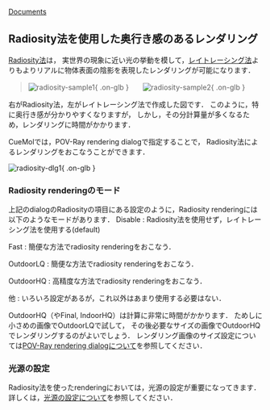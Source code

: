 [Documents](../Documents)

## Radiosity法を使用した奥行き感のあるレンダリング
[Radiosity法](http://ja.wikipedia.org/wiki/%E3%83%A9%E3%82%B8%E3%82%AA%E3%82%B7%E3%83%86%E3%82%A3)は，
実世界の現象に近い光の挙動を模して，[レイトレーシング法](http://ja.wikipedia.org/wiki/%E3%83%AC%E3%82%A4%E3%83%88%E3%83%AC%E3%83%BC%E3%82%B7%E3%83%B3%E3%82%B0)よりもよりリアルに物体表面の陰影を表現したレンダリングが可能になります．


>![radiosity-sample1](../assets/images/cuemol2/Radiosity/radiosity-sample1.png){ .on-glb }　　![radiosity-sample2](../assets/images/cuemol2/Radiosity/radiosity-sample2.png){ .on-glb }

右がRadiosity法，左がレイトレーシング法で作成した図です．
このように，特に奥行き感が分かりやすくなりますが，
しかし，その分計算量が多くなるため，レンダリングに時間がかかります．

CueMolでは，POV-Ray rendering dialogで指定することで，
Radiosity法によるレンダリングをおこなうことができます．


![radiosity-dlg1](../assets/images/cuemol2/Radiosity/radiosity-dlg1.png){ .on-glb }


### Radiosity renderingのモード
上記のdialogのRadiosityの項目にある設定のように，Radiosity renderingには以下のようなモードがあります．
Disable
:   Radiosity法を使用せず，レイトレーシング法を使用する(default)

Fast
:   簡便な方法でradiosity renderingをおこなう．

OutdoorLQ
:   簡便な方法でradiosity renderingをおこなう．

OutdoorHQ
:   高精度な方法でradiosity renderingをおこなう．

他
:   いろいろ設定があるが，これ以外はあまり使用する必要はない．




OutdoorHQ（やFinal, IndoorHQ）は計算に非常に時間がかかります．
ためしに小さめの画像でOutdoorLQで試して，
その後必要なサイズの画像でOutdoorHQでレンダリングするのがよいでしょう．
レンダリング画像のサイズ設定については[POV-Ray rendering dialogについて](../cuemol2/POVRayRenderDialog)を参照してください．

### 光源の設定
Radiosity法を使ったrenderingにおいては，光源の設定が重要になってきます．詳しくは，[光源の設定について](../cuemol2/POVRayRenderLighting)を参照してください．
